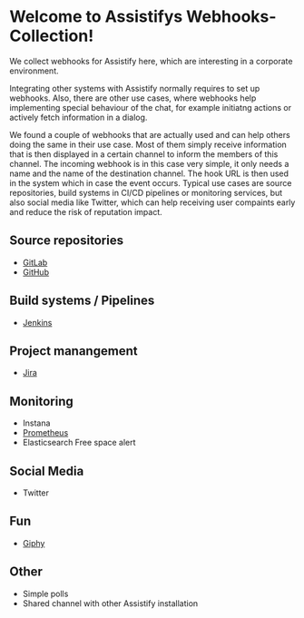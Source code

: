 # Welcome to Assistifys Webhooks-Collection!
We collect webhooks for Assistify here, which are interesting in a corporate environment.

Integrating other systems with Assistify normally requires to set up webhooks. Also, there are other use cases, where
webhooks help implementing special behaviour of the chat, for example initiatng actions or actively fetch information
in a dialog.

We found a couple of webhooks that are actually used and can help others doing the same in their use case. Most of them
simply receive information that is then displayed in a certain channel to inform the members of this channel. The
incoming webhook is in this case very simple, it only needs a name and the name of the destination channel. The hook
URL is then used in the system which in case the event occurs. Typical use cases are source repositories, build systems
in CI/CD pipelines or monitoring services, but also social media like Twitter, which can help receiving user compaints
early and reduce the risk of reputation impact.

## Source repositories
- [GitLab](GitLab)
- [GitHub](https://rocket.chat/docs/administrator-guides/integrations/github/)

## Build systems / Pipelines
- [Jenkins](https://rocket.chat/docs/administrator-guides/integrations/jenkins/)

## Project manangement
- [Jira](https://rocket.chat/docs/administrator-guides/integrations/jira/)

## Monitoring
- Instana
- [Prometheus](https://github.com/pavel-kazhavets/AlertmanagerRocketChat)
- Elasticsearch Free space alert

## Social Media
- Twitter

## Fun
- [Giphy](https://rocket.chat/docs/administrator-guides/integrations/giphy/)

## Other
- Simple polls
- Shared channel with other Assistify installation

